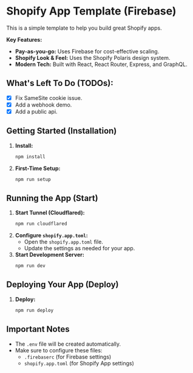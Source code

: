 # Shopify App Template (Firebase)

This is a simple template to help you build great Shopify apps.

**Key Features:**

*   **Pay-as-you-go:** Uses Firebase for cost-effective scaling.
*   **Shopify Look & Feel:** Uses the Shopify Polaris design system.
*   **Modern Tech:** Built with React, React Router, Express, and GraphQL.

## What's Left To Do (TODOs):

*   [x] Fix SameSite cookie issue.
*   [x] Add a webhook demo.
*   [x] Add a public api.

## Getting Started (Installation)

1.  **Install:**
    ```bash
    npm install
    ```
2.  **First-Time Setup:**
    ```bash
    npm run setup
    ```

## Running the App (Start)

1.  **Start Tunnel (Cloudflared):**
    ```bash
    npm run cloudflared
    ```
2.  **Configure `shopify.app.toml`:**
    *   Open the `shopify.app.toml` file.
    *   Update the settings as needed for your app.
3.  **Start Development Server:**
    ```bash
    npm run dev
    ```

## Deploying Your App (Deploy)

1.  **Deploy:**
    ```bash
    npm run deploy
    ```

## Important Notes

*   The `.env` file will be created automatically.
*   Make sure to configure these files:
    *   `.firebaserc` (for Firebase settings)
    *   `shopify.app.toml` (for Shopify App settings)